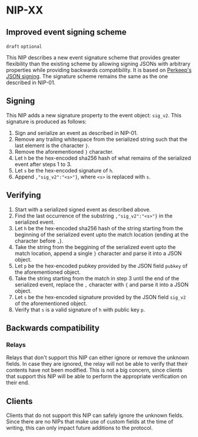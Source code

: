 NIP-XX
======

Improved event signing scheme
----------------------------------------------------

`draft` `optional`

This NIP describes a new event signature scheme that provides greater flexibility
than the existing scheme by allowing signing JSONs with arbitrary properties while
providing backwards compatibility. It is based on [Perkeep's JSON signing](https://perkeep.org/doc/json-signing/).
The signature scheme remains the same as the one described in NIP-01.

## Signing

This NIP adds a new signature property to the event object: `sig_v2`.
This signature is produced as follows:

1. Sign and serialize an event as described in NIP-01.
2. Remove any trailing whitespace from the serialized string such that the last element is the character `}`.
3. Remove the aforementioned `}` character.
4. Let `h` be the hex-encoded sha256 hash of what remains of the serialized event after steps 1 to 3.
5. Let `s` be the hex-encoded signature of `h`.
6. Append `,"sig_v2":"<s>"}`, where `<s>` is replaced with `s`.

## Verifying

1. Start  with a serialized signed event as described above.
2. Find the last occurrence of the substring `,"sig_v2":"<s>"}` in the serialized event.
3. Let `h` be the hex-encoded sha256 hash of the string starting from the beginning of the serialized event upto
   the match location (ending at the character before `,`).
5. Take the string from the beggining of the serialized event upto the match location, append a single `}` character and
   parse it into a JSON object.
6. Let `p` be the hex-encoded pubkey provided by the JSON field `pubkey` of the aforementioned object.
7. Take the string starting from the match in step 3 until the end of the serialized event, replace the `,` character
   with `{` and parse it into a JSON object.
8. Let `s` be the hex-encoded signature provided by the JSON field `sig_v2` of the aforementioned object.
9. Verify that `s` is a valid signature of `h` with public key `p`.

## Backwards compatibility

### Relays

Relays that don't support this NIP can either ignore or remove the unknown fields. In case they are ignored, the relay will not be able to verify
that their contents have not been modified. This is not a big concern, since clients that support this NIP will be able to perform
the appropriate verification on their end.

## Clients

Clients that do not support this NIP can safely ignore the unknown fields. Since there are no NIPs that make use of custom fields at the time
of writing, this can only impact future additions to the protocol.
